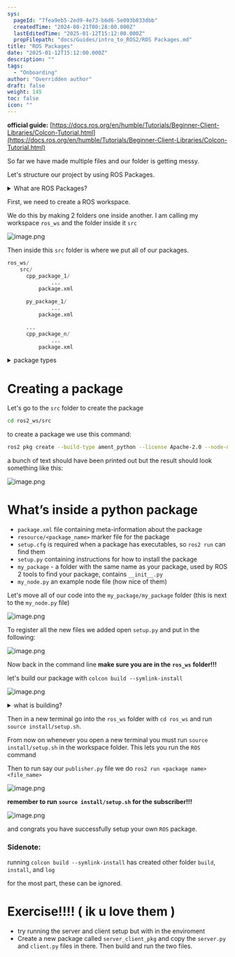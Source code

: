 ```yaml
---
sys:
  pageId: "7fea9eb5-2ed9-4e73-b6d6-5e093b833dbb"
  createdTime: "2024-08-21T00:28:00.000Z"
  lastEditedTime: "2025-01-12T15:12:00.000Z"
  propFilepath: "docs/Guides/intro_to_ROS2/ROS Packages.md"
title: "ROS Packages"
date: "2025-01-12T15:12:00.000Z"
description: ""
tags:
  - "Onboarding"
author: "Overridden author"
draft: false
weight: 145
toc: false
icon: ""
---
```


**official guide:** [https://docs.ros.org/en/humble/Tutorials/Beginner-Client-Libraries/Colcon-Tutorial.html](https://docs.ros.org/en/humble/Tutorials/Beginner-Client-Libraries/Colcon-Tutorial.html)

So far we have made multiple files and our folder is getting messy.

Let's structure our project by using ROS Packages.

<details>

<summary>What are ROS Packages?</summary>

ROS Packages are, as the name implies, packages of code that are highly sharable between ROS developers.

They consist of a folder, `package.xml` file, and source code

```python
      cpp_package_1/
		      ... imagine much code files here ..
          package.xml
```

</details>

First, we need to create a ROS workspace.

We do this by making 2 folders one inside another. I am calling my workspace `ros_ws` and the folder inside it `src`

![image.png](https://prod-files-secure.s3.us-west-2.amazonaws.com/d518164a-d88e-44d1-a4ee-3adb3bd8bce0/70706947-fd18-4537-a67b-e12946812d31/image.png?X-Amz-Algorithm=AWS4-HMAC-SHA256&X-Amz-Content-Sha256=UNSIGNED-PAYLOAD&X-Amz-Credential=ASIAZI2LB466RTVT4KUI%2F20250408%2Fus-west-2%2Fs3%2Faws4_request&X-Amz-Date=20250408T170759Z&X-Amz-Expires=3600&X-Amz-Security-Token=IQoJb3JpZ2luX2VjEAEaCXVzLXdlc3QtMiJIMEYCIQCcd%2BcEJaJbOMsrSKx8Uuqi248oaH2ib0YdGlR8FP0GMQIhAKri7fj9QK5zDVreU%2FQJ6Bg0vBWostrG%2FrBnQO0sxA2mKv8DCHoQABoMNjM3NDIzMTgzODA1IgzzPsdkmRTfw2a6Hesq3AOjNoBZF1y%2FEum%2FIrbK%2F%2BImVHcZgDFGfvG4Im8XGZEmBpmSR402xGIYzAIGBIX7I27pKgpQeN%2FLdHO57ldzELI3k%2BOeWgrKC1fitJJJPSESe33J9zRZddb6ZisqKIfeiDGUxojd9qyZZnRICBzhA83qn5bhsZ11mDQhvA9HY07vUMpLgqjOLzqYj4U4zCKz3vqJt1VyqNlHNTEvLKOr8zYBONdG70d9upR%2BwCr%2B8iBa6sjNtp%2FnqVVrfWS%2BF5Rnj1GBj9sE9ZVkyl0nuOKha3e17KqcRDxER4961fvmqYJ6u0ZvS2rcDtTZg9MdfjSYHFVWoUqDDs6UOYtljMYZ7Yu4A6BLKb2Jh8LxTo3kReoE9rJ7SnvON4EIZxgKKNMkD3pCL5BQ%2FNWAmjsLZ6zwQ5rUqwFB8t1Z7NhMZTS%2F0znuVDOTDV%2BrZjLparCbFYIahUJWXtFWEErCxie%2BWkLMa0xZvq%2BXGpKvmjEjxIiXibktcnKy0Chu7hrbrU%2F3hiKPohy70a3UlZKXidLZcXCxoz8EgxTX3BEms%2Fq76E3Sqr43TJG2yEGWAjlj3h77pIoEQD0JA0aEKRxefkKcBwXBf8OzIL5Zhy0N8zxsKs1So5xBBLLAVjNKyIaCzToz9TDvodW%2FBjqkAW9jEp0iP0acz1MNrb%2BiiY70v1J6WeJMRW155eFkSZeLfkgxqnPaQUC2POICn%2BoRJAvjri7kgZVjxIuo1VKPVRnCQwzWBAt8BSl5og8KqwwDAn7dPYO80kd%2Fii93ahJWXGIIZQnbfZvSmiMUvSJXwT8ZA7M8QcAHs58uMaboSI96m7uFGJRsbpBZctATm57LOZUP%2FKv3mkMQ5vY1bE9vAq9%2BZOZ0&X-Amz-Signature=6f71cc3ce17910010663b11a033325677c70f34389ef7cf601fbf4b268ae609a&X-Amz-SignedHeaders=host&x-id=GetObject)

Then inside this `src` folder is where we put all of our packages.

```python
ros_ws/
    src/
      cpp_package_1/
		      ...
          package.xml

      py_package_1/
		      ...
          package.xml

      ...
      cpp_package_n/
		      ...
          package.xml

```

<details>

<summary>package types</summary>

packages can be either `C++` or python.

the intern file structure is different for each but for this guide we will stick to creating python packages

</details>

# Creating a package

Let's go to the `src` folder to create the package

```bash
cd ros2_ws/src
```

to create a package we use this command:

```bash
ros2 pkg create --build-type ament_python --license Apache-2.0 --node-name my_node my_package
```

a bunch of text should have been printed out but the result should look something like this:

![image.png](https://prod-files-secure.s3.us-west-2.amazonaws.com/d518164a-d88e-44d1-a4ee-3adb3bd8bce0/e6cf1e3f-8512-4a3e-b131-079f800bf3e8/image.png?X-Amz-Algorithm=AWS4-HMAC-SHA256&X-Amz-Content-Sha256=UNSIGNED-PAYLOAD&X-Amz-Credential=ASIAZI2LB466RTVT4KUI%2F20250408%2Fus-west-2%2Fs3%2Faws4_request&X-Amz-Date=20250408T170759Z&X-Amz-Expires=3600&X-Amz-Security-Token=IQoJb3JpZ2luX2VjEAEaCXVzLXdlc3QtMiJIMEYCIQCcd%2BcEJaJbOMsrSKx8Uuqi248oaH2ib0YdGlR8FP0GMQIhAKri7fj9QK5zDVreU%2FQJ6Bg0vBWostrG%2FrBnQO0sxA2mKv8DCHoQABoMNjM3NDIzMTgzODA1IgzzPsdkmRTfw2a6Hesq3AOjNoBZF1y%2FEum%2FIrbK%2F%2BImVHcZgDFGfvG4Im8XGZEmBpmSR402xGIYzAIGBIX7I27pKgpQeN%2FLdHO57ldzELI3k%2BOeWgrKC1fitJJJPSESe33J9zRZddb6ZisqKIfeiDGUxojd9qyZZnRICBzhA83qn5bhsZ11mDQhvA9HY07vUMpLgqjOLzqYj4U4zCKz3vqJt1VyqNlHNTEvLKOr8zYBONdG70d9upR%2BwCr%2B8iBa6sjNtp%2FnqVVrfWS%2BF5Rnj1GBj9sE9ZVkyl0nuOKha3e17KqcRDxER4961fvmqYJ6u0ZvS2rcDtTZg9MdfjSYHFVWoUqDDs6UOYtljMYZ7Yu4A6BLKb2Jh8LxTo3kReoE9rJ7SnvON4EIZxgKKNMkD3pCL5BQ%2FNWAmjsLZ6zwQ5rUqwFB8t1Z7NhMZTS%2F0znuVDOTDV%2BrZjLparCbFYIahUJWXtFWEErCxie%2BWkLMa0xZvq%2BXGpKvmjEjxIiXibktcnKy0Chu7hrbrU%2F3hiKPohy70a3UlZKXidLZcXCxoz8EgxTX3BEms%2Fq76E3Sqr43TJG2yEGWAjlj3h77pIoEQD0JA0aEKRxefkKcBwXBf8OzIL5Zhy0N8zxsKs1So5xBBLLAVjNKyIaCzToz9TDvodW%2FBjqkAW9jEp0iP0acz1MNrb%2BiiY70v1J6WeJMRW155eFkSZeLfkgxqnPaQUC2POICn%2BoRJAvjri7kgZVjxIuo1VKPVRnCQwzWBAt8BSl5og8KqwwDAn7dPYO80kd%2Fii93ahJWXGIIZQnbfZvSmiMUvSJXwT8ZA7M8QcAHs58uMaboSI96m7uFGJRsbpBZctATm57LOZUP%2FKv3mkMQ5vY1bE9vAq9%2BZOZ0&X-Amz-Signature=a126a89a9c46bf6be4503ef6fb9c9f58ce3ff28d8fd003f43bd4b4803d7b7a79&X-Amz-SignedHeaders=host&x-id=GetObject)

# What’s inside a python package

- `package.xml` file containing meta-information about the package
- `resource/<package_name>` marker file for the package
- `setup.cfg` is required when a package has executables, so `ros2 run` can find them
- `setup.py` containing instructions for how to install the package
- `my_package` - a folder with the same name as your package, used by ROS 2 tools to find your package, contains `__init__.py`
- `my_node.py` an example node file (how nice of them)

Let's move all of our code into the `my_package/my_package` folder (this is next to the `my_node.py` file)

![image.png](https://prod-files-secure.s3.us-west-2.amazonaws.com/d518164a-d88e-44d1-a4ee-3adb3bd8bce0/9ce58f11-0da9-4d3e-b86d-506a9685d378/image.png?X-Amz-Algorithm=AWS4-HMAC-SHA256&X-Amz-Content-Sha256=UNSIGNED-PAYLOAD&X-Amz-Credential=ASIAZI2LB466RTVT4KUI%2F20250408%2Fus-west-2%2Fs3%2Faws4_request&X-Amz-Date=20250408T170759Z&X-Amz-Expires=3600&X-Amz-Security-Token=IQoJb3JpZ2luX2VjEAEaCXVzLXdlc3QtMiJIMEYCIQCcd%2BcEJaJbOMsrSKx8Uuqi248oaH2ib0YdGlR8FP0GMQIhAKri7fj9QK5zDVreU%2FQJ6Bg0vBWostrG%2FrBnQO0sxA2mKv8DCHoQABoMNjM3NDIzMTgzODA1IgzzPsdkmRTfw2a6Hesq3AOjNoBZF1y%2FEum%2FIrbK%2F%2BImVHcZgDFGfvG4Im8XGZEmBpmSR402xGIYzAIGBIX7I27pKgpQeN%2FLdHO57ldzELI3k%2BOeWgrKC1fitJJJPSESe33J9zRZddb6ZisqKIfeiDGUxojd9qyZZnRICBzhA83qn5bhsZ11mDQhvA9HY07vUMpLgqjOLzqYj4U4zCKz3vqJt1VyqNlHNTEvLKOr8zYBONdG70d9upR%2BwCr%2B8iBa6sjNtp%2FnqVVrfWS%2BF5Rnj1GBj9sE9ZVkyl0nuOKha3e17KqcRDxER4961fvmqYJ6u0ZvS2rcDtTZg9MdfjSYHFVWoUqDDs6UOYtljMYZ7Yu4A6BLKb2Jh8LxTo3kReoE9rJ7SnvON4EIZxgKKNMkD3pCL5BQ%2FNWAmjsLZ6zwQ5rUqwFB8t1Z7NhMZTS%2F0znuVDOTDV%2BrZjLparCbFYIahUJWXtFWEErCxie%2BWkLMa0xZvq%2BXGpKvmjEjxIiXibktcnKy0Chu7hrbrU%2F3hiKPohy70a3UlZKXidLZcXCxoz8EgxTX3BEms%2Fq76E3Sqr43TJG2yEGWAjlj3h77pIoEQD0JA0aEKRxefkKcBwXBf8OzIL5Zhy0N8zxsKs1So5xBBLLAVjNKyIaCzToz9TDvodW%2FBjqkAW9jEp0iP0acz1MNrb%2BiiY70v1J6WeJMRW155eFkSZeLfkgxqnPaQUC2POICn%2BoRJAvjri7kgZVjxIuo1VKPVRnCQwzWBAt8BSl5og8KqwwDAn7dPYO80kd%2Fii93ahJWXGIIZQnbfZvSmiMUvSJXwT8ZA7M8QcAHs58uMaboSI96m7uFGJRsbpBZctATm57LOZUP%2FKv3mkMQ5vY1bE9vAq9%2BZOZ0&X-Amz-Signature=6f3dd4d6b889193bba55c66dfe5e8b22bf960a8c559762612c35470bdb921036&X-Amz-SignedHeaders=host&x-id=GetObject)

To register all the new files we added open `setup.py` and put in the following:

![image.png](https://prod-files-secure.s3.us-west-2.amazonaws.com/d518164a-d88e-44d1-a4ee-3adb3bd8bce0/1cd7c262-4cae-4496-9d75-c178537d24a2/image.png?X-Amz-Algorithm=AWS4-HMAC-SHA256&X-Amz-Content-Sha256=UNSIGNED-PAYLOAD&X-Amz-Credential=ASIAZI2LB466RTVT4KUI%2F20250408%2Fus-west-2%2Fs3%2Faws4_request&X-Amz-Date=20250408T170759Z&X-Amz-Expires=3600&X-Amz-Security-Token=IQoJb3JpZ2luX2VjEAEaCXVzLXdlc3QtMiJIMEYCIQCcd%2BcEJaJbOMsrSKx8Uuqi248oaH2ib0YdGlR8FP0GMQIhAKri7fj9QK5zDVreU%2FQJ6Bg0vBWostrG%2FrBnQO0sxA2mKv8DCHoQABoMNjM3NDIzMTgzODA1IgzzPsdkmRTfw2a6Hesq3AOjNoBZF1y%2FEum%2FIrbK%2F%2BImVHcZgDFGfvG4Im8XGZEmBpmSR402xGIYzAIGBIX7I27pKgpQeN%2FLdHO57ldzELI3k%2BOeWgrKC1fitJJJPSESe33J9zRZddb6ZisqKIfeiDGUxojd9qyZZnRICBzhA83qn5bhsZ11mDQhvA9HY07vUMpLgqjOLzqYj4U4zCKz3vqJt1VyqNlHNTEvLKOr8zYBONdG70d9upR%2BwCr%2B8iBa6sjNtp%2FnqVVrfWS%2BF5Rnj1GBj9sE9ZVkyl0nuOKha3e17KqcRDxER4961fvmqYJ6u0ZvS2rcDtTZg9MdfjSYHFVWoUqDDs6UOYtljMYZ7Yu4A6BLKb2Jh8LxTo3kReoE9rJ7SnvON4EIZxgKKNMkD3pCL5BQ%2FNWAmjsLZ6zwQ5rUqwFB8t1Z7NhMZTS%2F0znuVDOTDV%2BrZjLparCbFYIahUJWXtFWEErCxie%2BWkLMa0xZvq%2BXGpKvmjEjxIiXibktcnKy0Chu7hrbrU%2F3hiKPohy70a3UlZKXidLZcXCxoz8EgxTX3BEms%2Fq76E3Sqr43TJG2yEGWAjlj3h77pIoEQD0JA0aEKRxefkKcBwXBf8OzIL5Zhy0N8zxsKs1So5xBBLLAVjNKyIaCzToz9TDvodW%2FBjqkAW9jEp0iP0acz1MNrb%2BiiY70v1J6WeJMRW155eFkSZeLfkgxqnPaQUC2POICn%2BoRJAvjri7kgZVjxIuo1VKPVRnCQwzWBAt8BSl5og8KqwwDAn7dPYO80kd%2Fii93ahJWXGIIZQnbfZvSmiMUvSJXwT8ZA7M8QcAHs58uMaboSI96m7uFGJRsbpBZctATm57LOZUP%2FKv3mkMQ5vY1bE9vAq9%2BZOZ0&X-Amz-Signature=2cf683b85f9947368c6cb50b118e318d3e901b5ab41a68fabc6bc8ec97e97090&X-Amz-SignedHeaders=host&x-id=GetObject)

Now back in the command line **make sure you are in the** **`ros_ws`** **folder!!!**

let's build our package with `colcon build --symlink-install`

![image.png](https://prod-files-secure.s3.us-west-2.amazonaws.com/d518164a-d88e-44d1-a4ee-3adb3bd8bce0/2f2a0d27-b173-48fd-b189-5f5c0ce65619/image.png?X-Amz-Algorithm=AWS4-HMAC-SHA256&X-Amz-Content-Sha256=UNSIGNED-PAYLOAD&X-Amz-Credential=ASIAZI2LB466RTVT4KUI%2F20250408%2Fus-west-2%2Fs3%2Faws4_request&X-Amz-Date=20250408T170759Z&X-Amz-Expires=3600&X-Amz-Security-Token=IQoJb3JpZ2luX2VjEAEaCXVzLXdlc3QtMiJIMEYCIQCcd%2BcEJaJbOMsrSKx8Uuqi248oaH2ib0YdGlR8FP0GMQIhAKri7fj9QK5zDVreU%2FQJ6Bg0vBWostrG%2FrBnQO0sxA2mKv8DCHoQABoMNjM3NDIzMTgzODA1IgzzPsdkmRTfw2a6Hesq3AOjNoBZF1y%2FEum%2FIrbK%2F%2BImVHcZgDFGfvG4Im8XGZEmBpmSR402xGIYzAIGBIX7I27pKgpQeN%2FLdHO57ldzELI3k%2BOeWgrKC1fitJJJPSESe33J9zRZddb6ZisqKIfeiDGUxojd9qyZZnRICBzhA83qn5bhsZ11mDQhvA9HY07vUMpLgqjOLzqYj4U4zCKz3vqJt1VyqNlHNTEvLKOr8zYBONdG70d9upR%2BwCr%2B8iBa6sjNtp%2FnqVVrfWS%2BF5Rnj1GBj9sE9ZVkyl0nuOKha3e17KqcRDxER4961fvmqYJ6u0ZvS2rcDtTZg9MdfjSYHFVWoUqDDs6UOYtljMYZ7Yu4A6BLKb2Jh8LxTo3kReoE9rJ7SnvON4EIZxgKKNMkD3pCL5BQ%2FNWAmjsLZ6zwQ5rUqwFB8t1Z7NhMZTS%2F0znuVDOTDV%2BrZjLparCbFYIahUJWXtFWEErCxie%2BWkLMa0xZvq%2BXGpKvmjEjxIiXibktcnKy0Chu7hrbrU%2F3hiKPohy70a3UlZKXidLZcXCxoz8EgxTX3BEms%2Fq76E3Sqr43TJG2yEGWAjlj3h77pIoEQD0JA0aEKRxefkKcBwXBf8OzIL5Zhy0N8zxsKs1So5xBBLLAVjNKyIaCzToz9TDvodW%2FBjqkAW9jEp0iP0acz1MNrb%2BiiY70v1J6WeJMRW155eFkSZeLfkgxqnPaQUC2POICn%2BoRJAvjri7kgZVjxIuo1VKPVRnCQwzWBAt8BSl5og8KqwwDAn7dPYO80kd%2Fii93ahJWXGIIZQnbfZvSmiMUvSJXwT8ZA7M8QcAHs58uMaboSI96m7uFGJRsbpBZctATm57LOZUP%2FKv3mkMQ5vY1bE9vAq9%2BZOZ0&X-Amz-Signature=895c8583cfe4e18632133ae7312ecd2511edacc14e5b97e7e74ab1b597b99812&X-Amz-SignedHeaders=host&x-id=GetObject)

<details>

<summary>what is building?</summary>

if you are a CS major at Rose-Hulman you will learn the answer to this in CSSE132

but TLDR; is it combines all the code files into one program that can be run easily 

</details>

Then in a new terminal go into the `ros_ws` folder with `cd ros_ws` and run `source install/setup.sh`. 

From now on whenever you open a new terminal you must run `source install/setup.sh` in the workspace folder. This lets you run the `ROS` command

Then to run say our `publisher.py` file we do `ros2 run <package name> <file_name>`

![image.png](https://prod-files-secure.s3.us-west-2.amazonaws.com/d518164a-d88e-44d1-a4ee-3adb3bd8bce0/4f4b1219-3a44-4632-aa0a-ce3471699f59/image.png?X-Amz-Algorithm=AWS4-HMAC-SHA256&X-Amz-Content-Sha256=UNSIGNED-PAYLOAD&X-Amz-Credential=ASIAZI2LB466RTVT4KUI%2F20250408%2Fus-west-2%2Fs3%2Faws4_request&X-Amz-Date=20250408T170759Z&X-Amz-Expires=3600&X-Amz-Security-Token=IQoJb3JpZ2luX2VjEAEaCXVzLXdlc3QtMiJIMEYCIQCcd%2BcEJaJbOMsrSKx8Uuqi248oaH2ib0YdGlR8FP0GMQIhAKri7fj9QK5zDVreU%2FQJ6Bg0vBWostrG%2FrBnQO0sxA2mKv8DCHoQABoMNjM3NDIzMTgzODA1IgzzPsdkmRTfw2a6Hesq3AOjNoBZF1y%2FEum%2FIrbK%2F%2BImVHcZgDFGfvG4Im8XGZEmBpmSR402xGIYzAIGBIX7I27pKgpQeN%2FLdHO57ldzELI3k%2BOeWgrKC1fitJJJPSESe33J9zRZddb6ZisqKIfeiDGUxojd9qyZZnRICBzhA83qn5bhsZ11mDQhvA9HY07vUMpLgqjOLzqYj4U4zCKz3vqJt1VyqNlHNTEvLKOr8zYBONdG70d9upR%2BwCr%2B8iBa6sjNtp%2FnqVVrfWS%2BF5Rnj1GBj9sE9ZVkyl0nuOKha3e17KqcRDxER4961fvmqYJ6u0ZvS2rcDtTZg9MdfjSYHFVWoUqDDs6UOYtljMYZ7Yu4A6BLKb2Jh8LxTo3kReoE9rJ7SnvON4EIZxgKKNMkD3pCL5BQ%2FNWAmjsLZ6zwQ5rUqwFB8t1Z7NhMZTS%2F0znuVDOTDV%2BrZjLparCbFYIahUJWXtFWEErCxie%2BWkLMa0xZvq%2BXGpKvmjEjxIiXibktcnKy0Chu7hrbrU%2F3hiKPohy70a3UlZKXidLZcXCxoz8EgxTX3BEms%2Fq76E3Sqr43TJG2yEGWAjlj3h77pIoEQD0JA0aEKRxefkKcBwXBf8OzIL5Zhy0N8zxsKs1So5xBBLLAVjNKyIaCzToz9TDvodW%2FBjqkAW9jEp0iP0acz1MNrb%2BiiY70v1J6WeJMRW155eFkSZeLfkgxqnPaQUC2POICn%2BoRJAvjri7kgZVjxIuo1VKPVRnCQwzWBAt8BSl5og8KqwwDAn7dPYO80kd%2Fii93ahJWXGIIZQnbfZvSmiMUvSJXwT8ZA7M8QcAHs58uMaboSI96m7uFGJRsbpBZctATm57LOZUP%2FKv3mkMQ5vY1bE9vAq9%2BZOZ0&X-Amz-Signature=71573bee1a8c08559e94e5e7a5744859b8364df5e69aa63a084e940e2d2added&X-Amz-SignedHeaders=host&x-id=GetObject)

**remember to run** **`source install/setup.sh`** **for the subscriber!!!**

![image.png](https://prod-files-secure.s3.us-west-2.amazonaws.com/d518164a-d88e-44d1-a4ee-3adb3bd8bce0/02121119-dad4-49ec-8356-c956108b4243/image.png?X-Amz-Algorithm=AWS4-HMAC-SHA256&X-Amz-Content-Sha256=UNSIGNED-PAYLOAD&X-Amz-Credential=ASIAZI2LB466RTVT4KUI%2F20250408%2Fus-west-2%2Fs3%2Faws4_request&X-Amz-Date=20250408T170759Z&X-Amz-Expires=3600&X-Amz-Security-Token=IQoJb3JpZ2luX2VjEAEaCXVzLXdlc3QtMiJIMEYCIQCcd%2BcEJaJbOMsrSKx8Uuqi248oaH2ib0YdGlR8FP0GMQIhAKri7fj9QK5zDVreU%2FQJ6Bg0vBWostrG%2FrBnQO0sxA2mKv8DCHoQABoMNjM3NDIzMTgzODA1IgzzPsdkmRTfw2a6Hesq3AOjNoBZF1y%2FEum%2FIrbK%2F%2BImVHcZgDFGfvG4Im8XGZEmBpmSR402xGIYzAIGBIX7I27pKgpQeN%2FLdHO57ldzELI3k%2BOeWgrKC1fitJJJPSESe33J9zRZddb6ZisqKIfeiDGUxojd9qyZZnRICBzhA83qn5bhsZ11mDQhvA9HY07vUMpLgqjOLzqYj4U4zCKz3vqJt1VyqNlHNTEvLKOr8zYBONdG70d9upR%2BwCr%2B8iBa6sjNtp%2FnqVVrfWS%2BF5Rnj1GBj9sE9ZVkyl0nuOKha3e17KqcRDxER4961fvmqYJ6u0ZvS2rcDtTZg9MdfjSYHFVWoUqDDs6UOYtljMYZ7Yu4A6BLKb2Jh8LxTo3kReoE9rJ7SnvON4EIZxgKKNMkD3pCL5BQ%2FNWAmjsLZ6zwQ5rUqwFB8t1Z7NhMZTS%2F0znuVDOTDV%2BrZjLparCbFYIahUJWXtFWEErCxie%2BWkLMa0xZvq%2BXGpKvmjEjxIiXibktcnKy0Chu7hrbrU%2F3hiKPohy70a3UlZKXidLZcXCxoz8EgxTX3BEms%2Fq76E3Sqr43TJG2yEGWAjlj3h77pIoEQD0JA0aEKRxefkKcBwXBf8OzIL5Zhy0N8zxsKs1So5xBBLLAVjNKyIaCzToz9TDvodW%2FBjqkAW9jEp0iP0acz1MNrb%2BiiY70v1J6WeJMRW155eFkSZeLfkgxqnPaQUC2POICn%2BoRJAvjri7kgZVjxIuo1VKPVRnCQwzWBAt8BSl5og8KqwwDAn7dPYO80kd%2Fii93ahJWXGIIZQnbfZvSmiMUvSJXwT8ZA7M8QcAHs58uMaboSI96m7uFGJRsbpBZctATm57LOZUP%2FKv3mkMQ5vY1bE9vAq9%2BZOZ0&X-Amz-Signature=73b61388352be7df8059a7b449797a10d915c5d2ed90794cad2ba3435b331045&X-Amz-SignedHeaders=host&x-id=GetObject)

and congrats you have successfully setup your own `ROS` package.

### Sidenote:

running `colcon build --symlink-install` has created other folder `build`, `install`, and `log`

for the most part, these can be ignored.

# Exercise!!!! ( ik u love them )

- try running the server and client setup but with in the enviroment
- Create a new package called `server_client_pkg` and copy the `server.py` and `client.py` files in there. Then build and run the two files.
